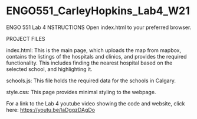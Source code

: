 # ENGO551_CarleyHopkins_Lab4_W21
ENGO 551 Lab 4 
NSTRUCTIONS Open index.html to your preferred browser.

PROJECT FILES 

index.html: This is the main page, which uploads the map from mapbox, contains the listings of the hospitals and clinics, and provides the required functionality. This includes finding the nearest hospital based on the selected school, and highlighting it. 

schools.js: This file holds the required data for the schools in Calgary.

style.css: This page provides minimal styling to the webpage. 

For a link to the Lab 4 youtube video showing the code and website, click here: https://youtu.be/laDgqzDAgDo
